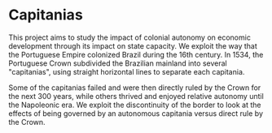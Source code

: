 # Capitanias
This project aims to study the impact of colonial autonomy on economic development through its impact on state capacity. We exploit the way that the Portuguese Empire colonized Brazil during the 16th century. In 1534, the Portuguese Crown subdivided the Brazilian mainland into several "capitanias", using straight horizontal lines to separate each capitania. 

Some of the capitanias failed and were then directly ruled by the Crown for the next 300 years, while others thrived and enjoyed relative autonomy until the Napoleonic era. We exploit the discontinuity of the border to look at the effects of being governed by an autonomous capitania versus direct rule by the Crown.
